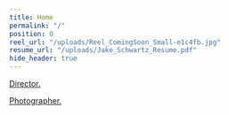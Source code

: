 ```yaml
---
title: Home
permalink: "/"
position: 0
reel_url: "/uploads/Reel_ComingSoon_Small-e1c4fb.jpg"
resume_url: "/uploads/Jake_Schwartz_Resume.pdf"
hide_header: true
---
```


[Director.](http://schwartzjake.com/films/)

[Photographer.](http://schwartzjake.com/photography/)